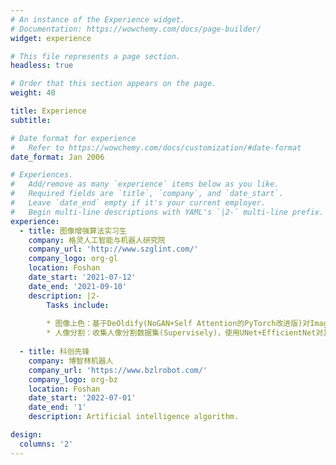 ```yaml
---
# An instance of the Experience widget.
# Documentation: https://wowchemy.com/docs/page-builder/
widget: experience

# This file represents a page section.
headless: true

# Order that this section appears on the page.
weight: 40

title: Experience
subtitle:

# Date format for experience
#   Refer to https://wowchemy.com/docs/customization/#date-format
date_format: Jan 2006

# Experiences.
#   Add/remove as many `experience` items below as you like.
#   Required fields are `title`, `company`, and `date_start`.
#   Leave `date_end` empty if it's your current employer.
#   Begin multi-line descriptions with YAML's `|2-` multi-line prefix.
experience:
  - title: 图像增强算法实习生
    company: 格灵人工智能与机器人研究院
    company_url: 'http://www.szglint.com/'
    company_logo: org-gl
    location: Foshan
    date_start: '2021-07-12'
    date_end: '2021-09-10'
    description: |2-
        Tasks include:
        
        * 图像上色：基于DeOldify(NoGAN+Self Attention的PyTorch改进版)对ImageNet数据集进行彩色化、基于InstColorization(实例分割+上色融合)对 Supervisely人像数据集上色；
        * 人像分割：收集人像分割数据集(Supervisely)，使用UNet+EfficientNet对其进行测试，得到人像的Masks.
        
  - title: 科创先锋
    company: 博智林机器人
    company_url: 'https://www.bzlrobot.com/'
    company_logo: org-bz
    location: Foshan
    date_start: '2022-07-01'
    date_end: '1'
    description: Artificial intelligence algorithm.

design:
  columns: '2'
---
```

